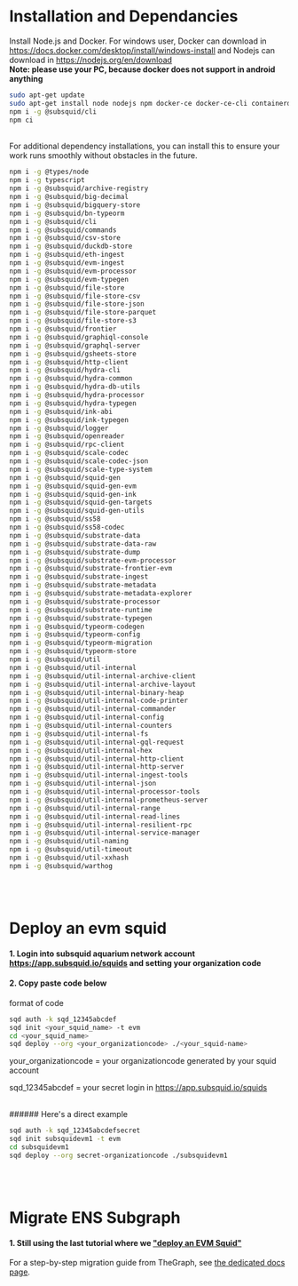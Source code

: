 # Installation and Dependancies
Install Node.js and Docker. For windows user, Docker can download in https://docs.docker.com/desktop/install/windows-install and Nodejs can download in https://nodejs.org/en/download <br/>
<b>Note: please use your PC, because docker does not support in android anything</b>

```bash
sudo apt-get update
sudo apt-get install node nodejs npm docker-ce docker-ce-cli containerd.io docker-buildx-plugin docker-compose-plugin
npm i -g @subsquid/cli
npm ci
```
<br/>
For additional dependency installations, you can install this to ensure your work runs smoothly without obstacles in the future. 

```bash
npm i -g @types/node
npm i -g typescript
npm i -g @subsquid/archive-registry
npm i -g @subsquid/big-decimal
npm i -g @subsquid/bigquery-store
npm i -g @subsquid/bn-typeorm
npm i -g @subsquid/cli
npm i -g @subsquid/commands
npm i -g @subsquid/csv-store
npm i -g @subsquid/duckdb-store
npm i -g @subsquid/eth-ingest
npm i -g @subsquid/evm-ingest
npm i -g @subsquid/evm-processor
npm i -g @subsquid/evm-typegen
npm i -g @subsquid/file-store
npm i -g @subsquid/file-store-csv
npm i -g @subsquid/file-store-json
npm i -g @subsquid/file-store-parquet
npm i -g @subsquid/file-store-s3
npm i -g @subsquid/frontier
npm i -g @subsquid/graphiql-console
npm i -g @subsquid/graphql-server
npm i -g @subsquid/gsheets-store
npm i -g @subsquid/http-client
npm i -g @subsquid/hydra-cli
npm i -g @subsquid/hydra-common
npm i -g @subsquid/hydra-db-utils
npm i -g @subsquid/hydra-processor
npm i -g @subsquid/hydra-typegen
npm i -g @subsquid/ink-abi
npm i -g @subsquid/ink-typegen
npm i -g @subsquid/logger
npm i -g @subsquid/openreader
npm i -g @subsquid/rpc-client
npm i -g @subsquid/scale-codec
npm i -g @subsquid/scale-codec-json
npm i -g @subsquid/scale-type-system
npm i -g @subsquid/squid-gen
npm i -g @subsquid/squid-gen-evm
npm i -g @subsquid/squid-gen-ink
npm i -g @subsquid/squid-gen-targets
npm i -g @subsquid/squid-gen-utils
npm i -g @subsquid/ss58
npm i -g @subsquid/ss58-codec
npm i -g @subsquid/substrate-data
npm i -g @subsquid/substrate-data-raw
npm i -g @subsquid/substrate-dump
npm i -g @subsquid/substrate-evm-processor
npm i -g @subsquid/substrate-frontier-evm
npm i -g @subsquid/substrate-ingest
npm i -g @subsquid/substrate-metadata
npm i -g @subsquid/substrate-metadata-explorer
npm i -g @subsquid/substrate-processor
npm i -g @subsquid/substrate-runtime
npm i -g @subsquid/substrate-typegen
npm i -g @subsquid/typeorm-codegen
npm i -g @subsquid/typeorm-config
npm i -g @subsquid/typeorm-migration
npm i -g @subsquid/typeorm-store
npm i -g @subsquid/util
npm i -g @subsquid/util-internal
npm i -g @subsquid/util-internal-archive-client
npm i -g @subsquid/util-internal-archive-layout
npm i -g @subsquid/util-internal-binary-heap
npm i -g @subsquid/util-internal-code-printer
npm i -g @subsquid/util-internal-commander
npm i -g @subsquid/util-internal-config
npm i -g @subsquid/util-internal-counters
npm i -g @subsquid/util-internal-fs
npm i -g @subsquid/util-internal-gql-request
npm i -g @subsquid/util-internal-hex
npm i -g @subsquid/util-internal-http-client
npm i -g @subsquid/util-internal-http-server
npm i -g @subsquid/util-internal-ingest-tools
npm i -g @subsquid/util-internal-json
npm i -g @subsquid/util-internal-processor-tools
npm i -g @subsquid/util-internal-prometheus-server
npm i -g @subsquid/util-internal-range
npm i -g @subsquid/util-internal-read-lines
npm i -g @subsquid/util-internal-resilient-rpc
npm i -g @subsquid/util-internal-service-manager
npm i -g @subsquid/util-naming
npm i -g @subsquid/util-timeout
npm i -g @subsquid/util-xxhash
npm i -g @subsquid/warthog
```

<br/><br/>

# Deploy an evm squid
#### 1. Login into subsquid aquarium network account https://app.subsquid.io/squids and setting your organization code
#### 2. Copy paste code below
format of code

```bash
sqd auth -k sqd_12345abcdef
sqd init <your_squid_name> -t evm
cd <your_squid_name>
sqd deploy --org <your_organizationcode> ./<your_squid-name>
```
your_organizationcode = your organizationcode generated by your squid account

sqd_12345abcdef = your secret login in https://app.subsquid.io/squids


<br/>
###### Here's a direct example

```bash
sqd auth -k sqd_12345abcdefsecret
sqd init subsquidevm1 -t evm
cd subsquidevm1
sqd deploy --org secret-organizationcode ./subsquidevm1
```
<br/><br/>

# Migrate ENS Subgraph
#### 1. Still using the last tutorial where we ["deploy an EVM Squid"](#deploy-an-evm-squid)
For a step-by-step migration guide from TheGraph, see [the dedicated docs page](https://docs.subsquid.io/migrate/migrate-subgraph/).

